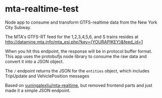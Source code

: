 # mta-realtime-test
Node app to consume and transform GTFS-realtime data from the New York City Subway.  

The MTA's GTFS-RT feed for the 1,2,3,4,5,6, and S trains resides at http://datamine.mta.info/mta_esi.php?key={YOURAPIKEY}&feed_id=1 

When you hit this endpoint, the response will be in protocol buffer format.  This app uses the protobufjs node library to consume the raw data and convert it into a JSON object.

The `/` endpoint returns the JSON for the `entities` object, which includes TripUpdate and VehiclePosition messages

Based on [yuningalexliu/mta-realtime](https://github.com/yuningalexliu/mta-realtime), but removed frontend parts and just made it a simple JSON endpoint.
